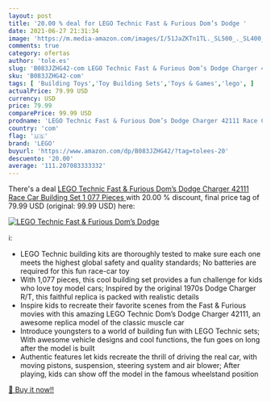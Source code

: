 ```yaml
---
layout: post
title: '20.00 % deal for LEGO Technic Fast & Furious Dom’s Dodge '
date: 2021-06-27 21:31:34
image: 'https://m.media-amazon.com/images/I/51JaZKTn1TL._SL500_._SL400_.jpg'
comments: true
category: ofertas
author: 'tole.es'
slug: 'B083JZHG42-com LEGO Technic Fast & Furious Dom’s Dodge Charger 42111...'
sku: 'B083JZHG42-com'
tags: [ 'Building Toys','Toy Building Sets','Toys & Games','lego', ]
actualPrice: 79.99 USD
currency: USD
price: 79.99
comparePrice: 99.99 USD
prodname: 'LEGO Technic Fast & Furious Dom’s Dodge Charger 42111 Race Car Building Set  1 077 Pieces '
country: 'com'
flag: '🇺🇸'
brand: 'LEGO'
buyurl: 'https://www.amazon.com/dp/B083JZHG42/?tag=tolees-20'
descuento: '20.00'
average: '111.207083333332'
---
```


There's a deal [LEGO Technic Fast & Furious Dom’s Dodge Charger 42111 Race Car Building Set  1 077 Pieces ](https://www.amazon.com/dp/B083JZHG42/?tag=tolees-20)  with  20.00 % discount, final price tag of  79.99 USD (original: 99.99 USD) here:

[![LEGO Technic Fast & Furious Dom’s Dodge ](https://m.media-amazon.com/images/I/51JaZKTn1TL._SL500_._SL400_.jpg)](https://www.amazon.com/dp/B083JZHG42/?tag=tolees-20)

ℹ️:

- LEGO Technic building kits are thoroughly tested to make sure each one meets the highest global safety and quality standards; No batteries are required for this fun race-car toy
- With 1,077 pieces, this cool building set provides a fun challenge for kids who love toy model cars; Inspired by the original 1970s Dodge Charger R/T, this faithful replica is packed with realistic details
- Inspire kids to recreate their favorite scenes from the Fast & Furious movies with this amazing LEGO Technic Dom’s Dodge Charger 42111, an awesome replica model of the classic muscle car
- Introduce youngsters to a world of building fun with LEGO Technic sets; With awesome vehicle designs and cool functions, the fun goes on long after the model is built
- Authentic features let kids recreate the thrill of driving the real car, with moving pistons, suspension, steering system and air blower; After playing, kids can show off the model in the famous wheelstand position

[🛒 Buy it now!!](https://www.amazon.com/dp/B083JZHG42/?tag=tolees-20)

